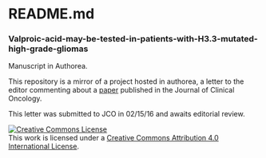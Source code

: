 # README.md

### Valproic-acid-may-be-tested-in-patients-with-H3.3-mutated-high-grade-gliomas
Manuscript in Authorea.

This repository is a mirror of a project hosted in authorea, a letter to the editor commenting about a [paper](http://jco.ascopubs.org/content/early/2016/01/14/JCO.2015.63.6563.full.pdf+html) published in the Journal of Clinical Oncology.

This letter was submitted to JCO in 02/15/16 and awaits editorial review.


<a rel="license" href="http://creativecommons.org/licenses/by/4.0/"><img alt="Creative Commons License" style="border-width:0" src="https://i.creativecommons.org/l/by/4.0/80x15.png" /></a><br />This work is licensed under a <a rel="license" href="http://creativecommons.org/licenses/by/4.0/">Creative Commons Attribution 4.0 International License</a>.
